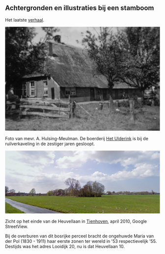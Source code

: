 Achtergronden en illustraties bij een stamboom
----------------------------------------------

Het laatste [verhaal](siem-marie).

![](/utils/het-ulderink.jpg)

Foto van mevr. A. Hulsing-Meulman. De boerderij [Het Ulderink] is bij de ruilverkaveling in de zestiger jaren gesloopt.

[Het Ulderink]: https://familiepol.wordpress.com/onroerend-goed/oudleusen/t-ulriks/


![Heuvellaan Tienhoven](/utils/heuvellaan-streetview.jpg)

Zicht op het einde van de Heuvellaan in [Tienhoven], april 2010, Google StreetView.

Bij de overburen van dit bosrijke perceel bracht de ongehuwde Maria van der Pol (1830 - 1911)
haar eerste zonen ter wereld in '53 respectievelijk '55.
Destijds was het adres Looidijk 20, nu is dat Heuvellaan 10.

[TienHoven]: https://familiepol.wordpress.com/tienhoven/
[Maria]: https://familiepol.wordpress.com/maria-van-der-pol/
